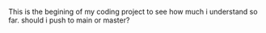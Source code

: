 This is the begining of my coding project to see how much i understand so far. 
should i push to main or master?